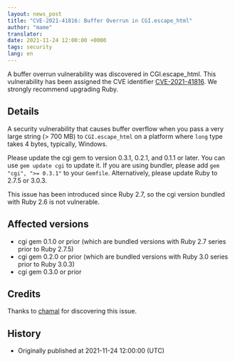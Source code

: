 ```yaml
---
layout: news_post
title: "CVE-2021-41816: Buffer Overrun in CGI.escape_html"
author: "mame"
translator:
date: 2021-11-24 12:00:00 +0000
tags: security
lang: en
---
```


A buffer overrun vulnerability was discovered in CGI.escape_html.
This vulnerability has been assigned the CVE identifier [CVE-2021-41816](https://nvd.nist.gov/vuln/detail/CVE-2021-41816).
We strongly recommend upgrading Ruby.

## Details

A security vulnerability that causes buffer overflow when you pass a very large string (> 700 MB) to `CGI.escape_html` on a platform where `long` type takes 4 bytes, typically, Windows.

Please update the cgi gem to version 0.3.1, 0.2.1, and 0.1.1 or later. You can use `gem update cgi` to update it. If you are using bundler, please add `gem "cgi", ">= 0.3.1"` to your `Gemfile`.
Alternatively, please update Ruby to 2.7.5 or 3.0.3.

This issue has been introduced since Ruby 2.7, so the cgi version bundled with Ruby 2.6 is not vulnerable.

## Affected versions

* cgi gem 0.1.0 or prior (which are bundled versions with Ruby 2.7 series prior to Ruby 2.7.5)
* cgi gem 0.2.0 or prior (which are bundled versions with Ruby 3.0 series prior to Ruby 3.0.3)
* cgi gem 0.3.0 or prior

## Credits

Thanks to [chamal](https://hackerone.com/chamal) for discovering this issue.

## History

* Originally published at 2021-11-24 12:00:00 (UTC)
